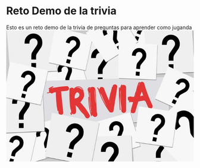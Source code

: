 # Reto Demo de la trivia
Esto es un reto demo de la trivia de preguntas para aprender como juganda
![Imagen 1](imagen.jpg)
